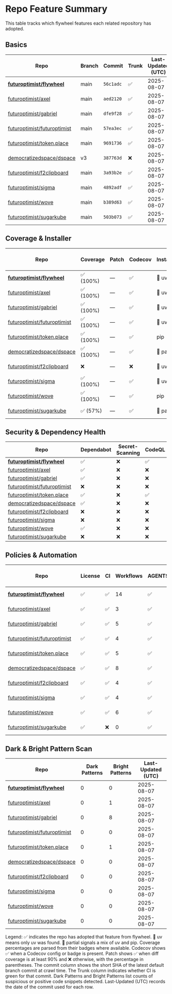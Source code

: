 # Repo Feature Summary

This table tracks which flywheel features each related repository has adopted.

<!-- spellchecker: disable -->
## Basics
| Repo | Branch | Commit | Trunk | Last-Updated (UTC) |
| ---- | ------ | ------ | ----- | ----------------- |
| **[futuroptimist/flywheel](https://github.com/futuroptimist/flywheel)** | main | `56c1adc` | ✅ | 2025-08-07 |
| [futuroptimist/axel](https://github.com/futuroptimist/axel) | main | `aed2120` | ✅ | 2025-08-07 |
| [futuroptimist/gabriel](https://github.com/futuroptimist/gabriel) | main | `dfe9f28` | ✅ | 2025-08-07 |
| [futuroptimist/futuroptimist](https://github.com/futuroptimist/futuroptimist) | main | `57ea3ec` | ✅ | 2025-08-07 |
| [futuroptimist/token.place](https://github.com/futuroptimist/token.place) | main | `9691736` | ✅ | 2025-08-07 |
| [democratizedspace/dspace](https://github.com/democratizedspace/dspace) | v3 | `387763d` | ❌ | 2025-08-07 |
| [futuroptimist/f2clipboard](https://github.com/futuroptimist/f2clipboard) | main | `3a93b2e` | ✅ | 2025-08-07 |
| [futuroptimist/sigma](https://github.com/futuroptimist/sigma) | main | `4892adf` | ✅ | 2025-08-07 |
| [futuroptimist/wove](https://github.com/futuroptimist/wove) | main | `b389d63` | ✅ | 2025-08-07 |
| [futuroptimist/sugarkube](https://github.com/futuroptimist/sugarkube) | main | `503b073` | ✅ | 2025-08-07 |

## Coverage & Installer
| Repo | Coverage | Patch | Codecov | Installer | Last-Updated (UTC) |
| ---- | -------- | ----- | ------- | --------- | ----------------- |
| **[futuroptimist/flywheel](https://github.com/futuroptimist/flywheel)** | ✅ (100%) | — | ✅ | 🚀 uv | 2025-08-07 |
| [futuroptimist/axel](https://github.com/futuroptimist/axel) | ✅ (100%) | — | ✅ | 🚀 uv | 2025-08-07 |
| [futuroptimist/gabriel](https://github.com/futuroptimist/gabriel) | ✅ (100%) | — | ✅ | 🚀 uv | 2025-08-07 |
| [futuroptimist/futuroptimist](https://github.com/futuroptimist/futuroptimist) | ✅ (100%) | — | ✅ | 🚀 uv | 2025-08-07 |
| [futuroptimist/token.place](https://github.com/futuroptimist/token.place) | ✅ (100%) | — | ✅ | pip | 2025-08-07 |
| [democratizedspace/dspace](https://github.com/democratizedspace/dspace) | ✅ (100%) | — | ✅ | 🔶 partial | 2025-08-07 |
| [futuroptimist/f2clipboard](https://github.com/futuroptimist/f2clipboard) | ❌ | — | ❌ | 🚀 uv | 2025-08-07 |
| [futuroptimist/sigma](https://github.com/futuroptimist/sigma) | ✅ (100%) | — | ✅ | 🚀 uv | 2025-08-07 |
| [futuroptimist/wove](https://github.com/futuroptimist/wove) | ✅ (100%) | — | ✅ | pip | 2025-08-07 |
| [futuroptimist/sugarkube](https://github.com/futuroptimist/sugarkube) | ✅ (57%) | — | ✅ | 🔶 partial | 2025-08-07 |


## Security & Dependency Health
| Repo | Dependabot | Secret-Scanning | CodeQL | Snyk (badge) |
| ---- | ---------- | --------------- | ------ | ------------ |
| **[futuroptimist/flywheel](https://github.com/futuroptimist/flywheel)** | ✅ | ❌ | ✅ | ❌ |
| [futuroptimist/axel](https://github.com/futuroptimist/axel) | ✅ | ❌ | ❌ | ❌ |
| [futuroptimist/gabriel](https://github.com/futuroptimist/gabriel) | ✅ | ❌ | ❌ | ❌ |
| [futuroptimist/futuroptimist](https://github.com/futuroptimist/futuroptimist) | ❌ | ❌ | ❌ | ❌ |
| [futuroptimist/token.place](https://github.com/futuroptimist/token.place) | ✅ | ❌ | ✅ | ❌ |
| [democratizedspace/dspace](https://github.com/democratizedspace/dspace) | ✅ | ❌ | ❌ | ❌ |
| [futuroptimist/f2clipboard](https://github.com/futuroptimist/f2clipboard) | ❌ | ❌ | ❌ | ❌ |
| [futuroptimist/sigma](https://github.com/futuroptimist/sigma) | ❌ | ❌ | ❌ | ❌ |
| [futuroptimist/wove](https://github.com/futuroptimist/wove) | ✅ | ❌ | ❌ | ❌ |
| [futuroptimist/sugarkube](https://github.com/futuroptimist/sugarkube) | ❌ | ❌ | ❌ | ❌ |

## Policies & Automation
| Repo | License | CI | Workflows | AGENTS.md | Code of Conduct | Contributing | Pre-commit | Last-Updated (UTC) |
| ---- | ------- | -- | --------- | --------- | --------------- | ------------ | ---------- | ----------------- |
| **[futuroptimist/flywheel](https://github.com/futuroptimist/flywheel)** | ✅ | ✅ | 14 | ✅ | ✅ | ✅ | ✅ | 2025-08-07 |
| [futuroptimist/axel](https://github.com/futuroptimist/axel) | ✅ | ✅ | 3 | ✅ | ✅ | ✅ | ✅ | 2025-08-07 |
| [futuroptimist/gabriel](https://github.com/futuroptimist/gabriel) | ✅ | ✅ | 5 | ✅ | ✅ | ✅ | ✅ | 2025-08-07 |
| [futuroptimist/futuroptimist](https://github.com/futuroptimist/futuroptimist) | ✅ | ✅ | 4 | ✅ | ✅ | ✅ | ✅ | 2025-08-07 |
| [futuroptimist/token.place](https://github.com/futuroptimist/token.place) | ✅ | ✅ | 5 | ✅ | ✅ | ✅ | ✅ | 2025-08-07 |
| [democratizedspace/dspace](https://github.com/democratizedspace/dspace) | ✅ | ✅ | 8 | ✅ | ✅ | ✅ | ❌ | 2025-08-07 |
| [futuroptimist/f2clipboard](https://github.com/futuroptimist/f2clipboard) | ✅ | ✅ | 4 | ✅ | ✅ | ✅ | ✅ | 2025-08-07 |
| [futuroptimist/sigma](https://github.com/futuroptimist/sigma) | ✅ | ✅ | 4 | ✅ | ✅ | ✅ | ✅ | 2025-08-07 |
| [futuroptimist/wove](https://github.com/futuroptimist/wove) | ✅ | ✅ | 6 | ✅ | ✅ | ✅ | ✅ | 2025-08-07 |
| [futuroptimist/sugarkube](https://github.com/futuroptimist/sugarkube) | ✅ | ❌ | 0 | ✅ | ❌ | ❌ | ✅ | 2025-08-07 |

## Dark & Bright Pattern Scan
| Repo | Dark Patterns | Bright Patterns | Last-Updated (UTC) |
| ---- | ------------- | --------------- | ----------------- |
| **[futuroptimist/flywheel](https://github.com/futuroptimist/flywheel)** | 0 | 0 | 2025-08-07 |
| [futuroptimist/axel](https://github.com/futuroptimist/axel) | 0 | 1 | 2025-08-07 |
| [futuroptimist/gabriel](https://github.com/futuroptimist/gabriel) | 0 | 8 | 2025-08-07 |
| [futuroptimist/futuroptimist](https://github.com/futuroptimist/futuroptimist) | 0 | 0 | 2025-08-07 |
| [futuroptimist/token.place](https://github.com/futuroptimist/token.place) | 0 | 1 | 2025-08-07 |
| [democratizedspace/dspace](https://github.com/democratizedspace/dspace) | 0 | 0 | 2025-08-07 |
| [futuroptimist/f2clipboard](https://github.com/futuroptimist/f2clipboard) | 0 | 0 | 2025-08-07 |
| [futuroptimist/sigma](https://github.com/futuroptimist/sigma) | 0 | 0 | 2025-08-07 |
| [futuroptimist/wove](https://github.com/futuroptimist/wove) | 0 | 0 | 2025-08-07 |
| [futuroptimist/sugarkube](https://github.com/futuroptimist/sugarkube) | 0 | 0 | 2025-08-07 |

Legend: ✅ indicates the repo has adopted that feature from flywheel. 🚀 uv means only uv was found. 🔶 partial signals a mix of uv and pip.
Coverage percentages are parsed from their badges where available. Codecov shows ✅ when a Codecov config or badge is present. Patch shows ✅ when diff coverage is at least 90% and ❌ otherwise, with the percentage in parentheses.
The commit column shows the short SHA of the latest default branch commit at crawl time. The Trunk column indicates whether CI is green for that commit. Dark Patterns and Bright Patterns list counts of suspicious or positive code snippets detected.
Last-Updated (UTC) records the date of the commit used for each row.
